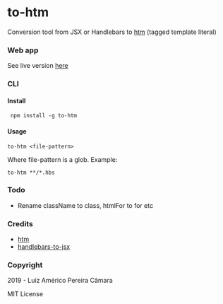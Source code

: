 # to-htm
Conversion tool from JSX or Handlebars to [htm](https://github.com/developit/htm) (tagged template literal)

### Web app

See live version [here](https://blikblum.github.io/to-htm/web/dist/)

### CLI

#### Install

     npm install -g to-htm

#### Usage

    to-htm <file-pattern>

Where file-pattern is a glob. Example:
     
    to-htm **/*.hbs

### Todo
 - Rename className to class, htmlFor to for etc


### Credits
 - [htm](https://github.com/developit/htm)
 - [handlebars-to-jsx](https://github.com/danakt/handlebars-to-jsx)

### Copyright
2019 - Luiz Américo Pereira Câmara

MIT License